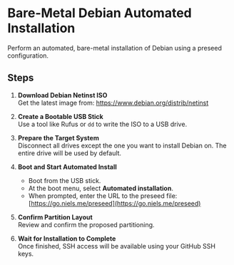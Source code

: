 # Bare-Metal Debian Automated Installation

Perform an automated, bare-metal installation of Debian using a preseed configuration.

## Steps

1. **Download Debian Netinst ISO**  
   Get the latest image from: https://www.debian.org/distrib/netinst

2. **Create a Bootable USB Stick**  
   Use a tool like Rufus or `dd` to write the ISO to a USB drive.

3. **Prepare the Target System**  
   Disconnect all drives except the one you want to install Debian on.
   The entire drive will be used by default.

4. **Boot and Start Automated Install**  
   - Boot from the USB stick.
   - At the boot menu, select **Automated installation**.
   - When prompted, enter the URL to the preseed file:  
     [https://go.niels.me/preseed](https://go.niels.me/preseed)

5. **Confirm Partition Layout**  
   Review and confirm the proposed partitioning.

6. **Wait for Installation to Complete**  
   Once finished, SSH access will be available using your GitHub SSH keys.

